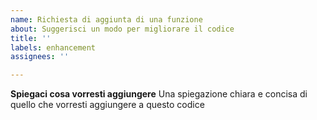 ```yaml
---
name: Richiesta di aggiunta di una funzione
about: Suggerisci un modo per migliorare il codice
title: ''
labels: enhancement
assignees: ''

---
```


**Spiegaci cosa vorresti aggiungere**
Una spiegazione chiara e concisa di quello che vorresti aggiungere a questo codice
